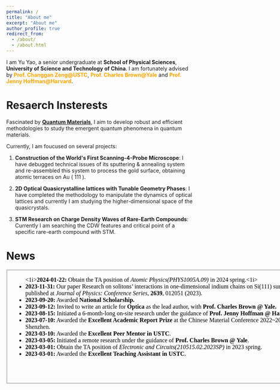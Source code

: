 ```yaml
---
permalink: /
title: "About me"
excerpt: "About me"
author_profile: true
redirect_from: 
  - /about/
  - /about.html
---
```

I am Yu Yao, a senior undergraduate at <a href="http://en.physics.ustc.edu.cn/mainm.htm" style="text-decoration: none;"><strong>School of Physical Sciences</strong></a>, <a href="https://en.ustc.edu.cn/" style="text-decoration: none;"><strong>University of Science and Technology of China</strong></a>.
I am fortunately advised by <a href="http://www.hfnl.ustc.edu.cn/detail?id=11337" style="text-decoration: none; color: orange;"><strong>Prof. Changgan Zeng@USTC</strong></a>, <a href="https://physics.yale.edu/people/charles-brown" style="text-decoration: none; color: orange;"><strong>Prof. Charles Brown@Yale</strong></a> and <a href="https://www.physics.harvard.edu/people/facpages/hoffman" style="text-decoration: none; color: orange;"><strong>Prof. Jenny Hoffman@Harvard</strong></a>.


<!--
在上面的示例中，我添加了`text-decoration: none;`到`<a>`标签的`style`属性中，以去掉链接的下划线。这将使链接文本没有下划线。您可以根据需要调整颜色和其他样式属性。
I am Yu Yao, a senior undergraduate at [School of Physical Sciences](http://en.physics.ustc.edu.cn/mainm.htm), [University of Science and Technology of China](https://en.ustc.edu.cn/).
I am fortunately advised by <a href="http://www.hfnl.ustc.edu.cn/detail?id=11337" style="color: orange; text-decoration: none;">Prof. Changgan Zeng@USTC</a>, <a href="https://physics.yale.edu/people/charles-brown" style="color: orange; text-decoration: none;">Prof. Charles Brown@Yale</a>, and <a href="https://www.physics.harvard.edu/people/facpages/hoffman" style="color: orange; text-decoration: none;">Prof. Jenny Hoffman@Harvard</a>.

This is the front page of a website that is powered by the [academicpages template](https://github.com/academicpages/academicpages.github.io) and hosted on GitHub pages. [GitHub pages](https://pages.github.com) is a free service in which websites are built and hosted from code and data stored in a GitHub repository, automatically updating when a new commit is made to the respository. This template was forked from the [Minimal Mistakes Jekyll Theme](https://mmistakes.github.io/minimal-mistakes/) created by Michael Rose, and then extended to support the kinds of content that academics have: publications, talks, teaching, a portfolio, blog posts, and a dynamically-generated CV. You can fork [this repository](https://github.com/academicpages/academicpages.github.io) right now, modify the configuration and markdown files, add your own PDFs and other content, and have your own site for free, with no ads! An older version of this template powers my own personal website at [stuartgeiger.com](http://stuartgeiger.com), which uses [this Github repository](https://github.com/staeiou/staeiou.github.io).\
-->


Resaerch Insterests
======
Fascinated by [**Quantum Materials**](https://en.wikipedia.org/wiki/Quantum_materials), I aim to develop robust and efficient methodologies to study the emergent quantum phenomena in quantum materials.

Currently, I am foucused on several projects:

1. **Construction of the World's First Scanning-4-Probe Microscope**: I have debugged technical issues of its sputtering & annealing system and re-assembled this system to process the gold surface, obtaining atomic terraces on Au \( 111 \).

2. **2D Optical Quasicrystalline lattices with Tunable Geometry Phases**: I have completed the methodology to manipulate the dynamics of optical lattices and currently I am studying the higher-dimensional space of the quasicrystals.

3. **STM Research on Charge Density Waves of Rare-Earth Compounds**: Currently I am searching the CDW features and critical point of a specific rare-earth compound with STM.



News
======
<iframe style="border: 3px solid #ccc; overflow-y: scroll; height: 300px; width: 800px; " srcdoc="
  <ul>
    <1i><strong>2024-01-22:</strong> Obtain the TA position of <em>Atomic Physics(PHYS1005A.09)</em> in 2024 spring.<1i>
    <li><strong>2023-11-31:</strong> Our paper Research on solitons’ interactions in one-dimensional indium chains on Si(111) surfaces is published at <em>Journal of Physics: Conference Series</em>, <strong>2639</strong>, 012051 (2023).</li>
    <li><strong>2023-09-20:</strong> Awarded <strong>National Scholarship.</strong></li>
    <li><strong>2023-09-12:</strong> Invited to write an article for <strong>Optica</strong> as the lead author, with <strong>Prof. Charles Brown @ Yale.</strong></li>
    <li><strong>2023-08-15:</strong> Initiated a 6-month-long on-site research under the guidance of <strong>Prof. Jenny Hoffman @ Harvard</strong>.</li>
  <li><strong>2023-07-10:</strong> Awarded the <strong>Excellent Academic Report Prize</strong> at the Chinese Material Conference 2022~2023, Shenzhen.</li>
    <li><strong>2023-03-10:</strong> Awarded the <strong>Excellent Peer Mentor in USTC</strong>.</li>
    <li><strong>2023-03-05:</strong> Initiated a remote research under the guidance of <strong>Prof. Charles Brown @ Yale</strong>.</li>
    <li><strong>2023-03-01:</strong> Obtain the TA position of <em>Electronic and Circuits(210515.02.2023SP)</em> in 2023 spring.</li>
    <li><strong>2023-03-01:</strong> Awarded the <strong>Excellent Teaching Assistant in USTC</strong>.</li>
    <!-- MORE -->
  </ul>
"></iframe>



